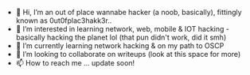 - 👋 Hi, I’m an out of place wannabe hacker (a noob, basically), fittingly known as 0ut0fplac3hakk3r..
- 👀 I’m interested in learning network, web, mobile & IOT hacking - basically hacking the planet lol (that pun didn't work, did it smh)
- 🌱 I’m currently learning network hacking & on my path to OSCP
- 💞️ I’m looking to collaborate on writeups (look at this space for more)
- 📫 How to reach me ... update soon!

<!---
0ut0fplac3hakk3r/0ut0fplac3hakk3r is a ✨ special ✨ repository because its `README.md` (this file) appears on your GitHub profile.
You can click the Preview link to take a look at your changes.
--->
